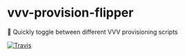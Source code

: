 # vvv-provision-flipper
:dolphin: Quickly toggle between different VVV provisioning scripts

[![Travis](https://img.shields.io/travis/bradp/vvv-provision-flipper.svg)]()
